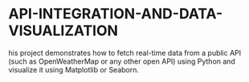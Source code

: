 # API-INTEGRATION-AND-DATA-VISUALIZATION
his project demonstrates how to fetch real-time data from a public API (such as OpenWeatherMap or any other open API) using Python and visualize it using Matplotlib or Seaborn.  
